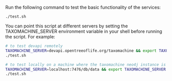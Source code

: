 Run the following command to test the basic functionality of the services:

```
./test.sh
```

You can point this script at different servers by setting the TAXOMACHINE_SERVER environment variable in your shell before running the script. For example:

```bash
# to test devapi remotely
TAXOMACHINE_SERVER=devapi.opentreeoflife.org/taxomachine && export TAXOMACHINE_SERVER
./test.sh
```

```bash
# to test locally on a machine where the taxomachine neo4j instance is running on an nonstandard port (in this case 7476)
TAXOMACHINE_SERVER=localhost:7476/db/data && export TAXOMACHINE_SERVER
./test.sh
```